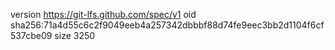 version https://git-lfs.github.com/spec/v1
oid sha256:71a4d55c6c2f9049eeb4a257342dbbbf88d74fe9eec3bb2d1104f6cf537cbe09
size 3250
